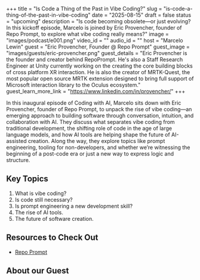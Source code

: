 +++
title = "Is Code a Thing of the Past in Vibe Coding?"
slug = "is-code-a-thing-of-the-past-in-vibe-coding"
date = "2025-08-15"
draft = false
status = "upcoming"
description = "Is code becoming obsolete—or just evolving? In this kickoff episode, Marcelo is joined by Eric Provencher, founder of Repo Prompt, to explore what vibe coding really means?"
image = "images/podcast/e001.png"
video_id = ""
audio_id = ""
host = "Marcelo Lewin"
guest = "Eric Provencher, Founder @ Repo Prompt"
guest_image = "images/guests/eric-provencher.png"
guest_details = "Eric Provencher is the founder and creator behind RepoPrompt.  He's also a Staff Research Engineer at Unity currently working on the creating the core building blocks of cross platform XR interaction.  He is also the creator of MRTK-Quest, the most popular open source MRTK extension designed to bring full support of Microsoft interaction library to the Oculus ecosystem."
guest_learn_more_link = "https://www.linkedin.com/in/provencher/"
+++

In this inaugural episode of Coding with AI, Marcelo sits down with Eric Provencher, founder of Repo Prompt, to unpack the rise of vibe coding—an emerging approach to building software through conversation, intuition, and collaboration with AI. They discuss what separates vibe coding from traditional development, the shifting role of code in the age of large language models, and how AI tools are helping shape the future of AI-assisted creation. Along the way, they explore topics like prompt engineering, tooling for non-developers, and whether we’re witnessing the beginning of a post-code era or just a new way to express logic and structure.

## Key Topics

1. What is vibe coding?
2. Is code still necessary?
3. Is prompt engineering a new development skill?
4. The rise of AI tools.
5. The future of software creation.

## Resources to Check Out

- [Repo Prompt](https://repoprompt.com/)

## About our Guest